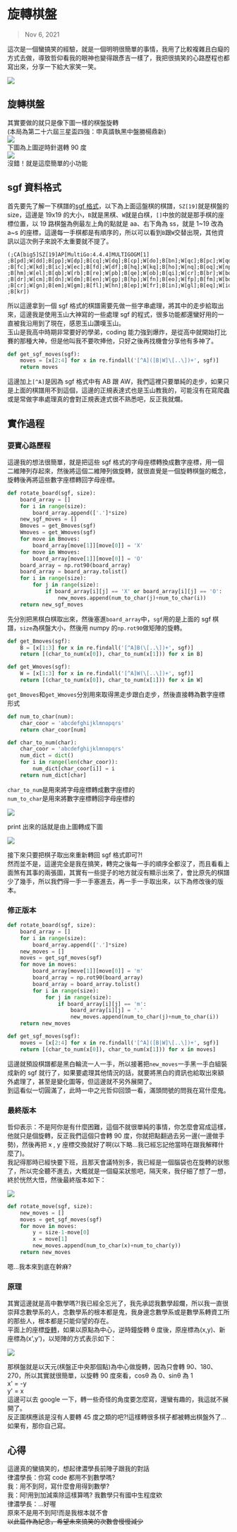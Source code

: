 # 旋轉棋盤

> Nov 6, 2021

這次是一個蠻搞笑的經驗，就是一個明明很簡單的事情，我用了比較複雜且白癡的方式去做，導致哲仰看我的眼神也變得跟彥吉一樣了，我把很搞笑的心路歷程也都寫出來，分享一下給大家笑一笑。

![](https://i.imgur.com/P16ZjF0.jpg)

## 旋轉棋盤

其實要做的就只是像下圖一樣的棋盤旋轉<br>
(本局為第二十六屆三星盃四強：申真諝執黑中盤勝楊鼎新)<br>
![](https://i.imgur.com/stLYCoh.png)<br>
下圖為上圖逆時針選轉 90 度<br>
![](https://i.imgur.com/i60C4Pn.png)<br>
沒錯！就是這麼簡單的小功能

## sgf 資料格式

首先要先了解一下棋譜的[sgf 格式](https://en.wikipedia.org/wiki/Smart_Game_Format)，以下為上面這盤棋的棋譜，`SZ[19]`就是棋盤的 size，這邊是 19x19 的大小，`B`就是黑棋、`W`就是白棋，`[]`中放的就是那手棋的座標位置，以 19 路棋盤為例最左上角的點就是 aa、右下角為 ss，就是 1~19 改為 a~s 的座標，這邊每一手棋都是有順序的，所以可以看到`B`跟`W`交替出現，其他資訊以這次例子來說不太重要就不提了。

```
(;CA[big5]SZ[19]AP[MultiGo:4.4.4]MULTIGOGM[1]
;B[pd];W[dd];B[pp];W[dp];B[cq];W[dq];B[cp];W[do];B[bn];W[qc];B[pc];W[qd];B[pe];W[rf]
;B[fc];W[kd];B[ic];W[ec];B[fd];W[df];B[hq];W[kq];B[ho];W[nq];B[oq];W[np];B[pn];W[jo]
;B[hm];W[el];B[qb];W[rb];B[re];W[pb];B[qe];W[ob];B[qi];W[cr];B[br];W[bo];B[co];W[cn]
;B[dr];W[cm];B[dn];W[dm];B[en];W[gp];B[hp];W[fn];B[eo];W[fp];B[fm];W[bq];B[cs];W[bp]
;B[cr];W[gn];B[em];W[gm];B[fl];W[hn];B[ep];W[fr];B[in];W[gl];B[eq];W[io];B[ck];W[an]
;B[kr])
```

所以這邊拿到一個 sgf 格式的棋譜需要先做一些字串處理，將其中的走步給取出來，這邊我是使用玉山大神寫的一些處理 sgf 的程式，很多功能都還蠻好用的一直被我沿用到了現在，感恩玉山讚嘆玉山。<br>
玉山是我高中時期非常要好的學弟，coding 能力強到爆炸，是從高中就開始打比賽的那種大神，但是他叫我不要吹捧他，只好之後再找機會分享他有多神了。

```python
def get_sgf_moves(sgf):
    moves = [x[2:4] for x in re.findall('[^A]([B|W]\[..\])+', sgf)]
    return moves
```

這邊加上`[^A]`是因為 sgf 格式中有 AB 跟 AW，我們這裡只要單純的走步，如果只是上面的棋譜用不到這個，這邊的正規表達式也是玉山教我的，可能沒有在寫爬蟲或是常做字串處理真的會對正規表達式很不熟悉吧，反正我就爛。

## 實作過程

### 耍寶心路歷程

這邊我的想法很簡單，就是把這些 sgf 格式的字母座標轉換成數字座標，用一個二維陣列存起來，然後將這個二維陣列做旋轉，就很直覺是一個旋轉棋盤的概念，旋轉後再將這些數字座標轉回字母座標。

```python
def rotate_board(sgf, size):
    board_array = []
    for i in range(size):
        board_array.append(['.']*size)
    new_sgf_moves = []
    Bmoves = get_Bmoves(sgf)
    Wmoves = get_Wmoves(sgf)
    for move in Bmoves:
        board_array[move[1]][move[0]] = 'X'
    for move in Wmoves:
        board_array[move[1]][move[0]] = 'O'
    board_array = np.rot90(board_array)
    board_array = board_array.tolist()
    for i in range(size):
        for j in range(size):
            if board_array[i][j] == 'X' or board_array[i][j] == 'O':
                new_moves.append(num_to_char(j)+num_to_char(i))
    return new_sgf_moves
```

先分別把黑棋白棋取出來，然後塞進`board_array`中，`sgf`用的是上面的 sgf 棋譜，`size`為棋盤大小，然後用 numpy 的`np.rot90`做矩陣的旋轉。

```python
def get_Bmoves(sgf):
    B = [x[1:3] for x in re.findall('[^A]B(\[..\])+', sgf)]
    return [(char_to_num(x[0]), char_to_num(x[1])) for x in B]
```

```python
def get_Wmoves(sgf):
    W = [x[1:3] for x in re.findall('[^A]W(\[..\])+', sgf)]
    return [(char_to_num(x[0]), char_to_num(x[1])) for x in W]
```

`get_Bmoves`和`get_Wmoves`分別用來取得黑走步跟白走步，然後直接轉為數字座標形式

```python
def num_to_char(num):
    char_coor = 'abcdefghijklmnopqrs'
    return char_coor[num]
```

```python
def char_to_num(char):
    char_coor = 'abcdefghijklmnopqrs'
    num_dict = dict()
    for i in range(len(char_coor)):
        num_dict[char_coor[i]] = i
    return num_dict[char]
```

`char_to_num`是用來將字母座標轉成數字座標的<br>
`num_to_char`是用來將數字座標轉回字母座標的

![](https://i.imgur.com/Bl3Aodg.png)

print 出來的話就是由上圖轉成下圖

![](https://i.imgur.com/HP7irJL.png)

接下來只要把棋子取出來重新轉回 sgf 格式即可?!<br>
然而並不是，這邊完全是我在搞笑，轉完之後每一手的順序全都沒了，而且看看上面煞有其事的兩張圖，其實有一些提子的地方就沒有顯示出來了，會比原先的棋譜少了幾手，所以我們得一手一手塞進去，再一手一手取出來，以下為修改後的版本。

### 修正版本

```python
def rotate_board(sgf, size):
    board_array = []
    for i in range(size):
        board_array.append(['.']*size)
    new_moves = []
    moves = get_sgf_moves(sgf)
    for move in moves:
        board_array[move[1]][move[0]] = 'm'
        board_array = np.rot90(board_array)
        board_array = board_array.tolist()
        for i in range(size):
            for j in range(size):
                if board_array[i][j] == 'm':
                    board_array[i][j] = '.'
                    new_moves.append(num_to_char(j)+num_to_char(i))
    return new_moves
```

```python
def get_sgf_moves(sgf):
    moves = [x[2:4] for x in re.findall('[^A]([B|W]\[..\])+', sgf)]
    return [(char_to_num(x[0]), char_to_num(x[1])) for x in moves]
```

這邊就預設棋譜都是黑白輪流一人一手，所以接著把`new_moves`一手黑一手白組裝成新的 sgf 就行了，如果要處理其他情況的話，就要將黑白的資訊也給取出來額外處理了，甚至是變化圖等，但這邊就不另外展開了。<br>
到這看似一切圓滿了，此時一中之光哲仰回頭一看，滿頭問號的問我在寫什麼鬼。

### 最終版本

哲仰表示：不是阿你是有什麼困難，這個不就很單純的事情，你怎麼會寫成這樣，他就只是個旋轉，反正我們這個只會轉 90 度，你就把點翻過去另一邊(一邊做手勢)，然後再把 x , y 座標交換就好了啊(以下略...我已經忘記他當時在跟我解釋什麼了)。<br>
我記得那時已經快要下班，且那天會議特別多，我已經是一個腦袋也在旋轉的狀態了，所以完全聽不進去，大概就是一個癡呆狀態吧，隔天來，我仔細了想了一想，終於恍然大悟，然後最終版本如下：

![](https://i.imgur.com/j7uSDuC.png)

```python
def rotate_move(sgf, size):
    new_moves = []
    moves = get_sgf_moves(sgf)
    for move in moves:
        y = size-1-move[0]
        x = move[1]
        new_moves.append(num_to_char(x)+num_to_char(y))
    return new_moves
```

嗯...我本來到底在幹麻?

### 原理

其實這邊就是高中數學嗎?!我已經全忘光了，我先承認我數學超爛，所以我一直很崇拜念數學系的人，念數學系的根本都是鬼，我身邊念數學系或是數學系轉資工所的那些人，根本都是只能仰望的存在。<br>
平面上的座標[旋轉](<https://en.wikipedia.org/wiki/Rotation_(mathematics)>)，如果以原點為中心，逆時鐘旋轉 θ 度後，原座標為(x,y)、新座標為(x',y')，以矩陣的方式表示如下：

![](https://wikimedia.org/api/rest_v1/media/math/render/svg/ce3876bf4508c83d02b14167bd66b177ded69651)

那棋盤就是以天元(棋盤正中央那個點)為中心做旋轉，因為只會轉 90、180、270，所以其實就很簡單，以旋轉 90 度來看，cosθ 為 0、sinθ 為 1<br>
x' = -y<br>
y' = x<br>
這邊可以去 google 一下，轉一些奇怪的角度要怎麼寫，還蠻有趣的，我這就不展開了。<br>
反正圍棋應該是沒有人要轉 45 度之類的吧?!這樣轉很多棋子都被轉出棋盤外了...<br>
如果有，那你自己寫。

## 心得

這邊真的蠻搞笑的，想起律濃學長前陣子跟我的對話<br>
律濃學長：你寫 code 都用不到數學嗎?<br>
我：用不到阿，寫什麼會用得到數學?<br>
我：阿!用到加減乘除這樣算嗎? 我數學只有國中生程度欸<br>
律濃學長：...好喔<br>
原來不是用不到阿!而是我根本就不會~~<br>
以此篇作為紀念，希望未來搞笑的次數會慢慢減少~~
